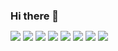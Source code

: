<style>
  * {margin: 0 auto;}
</style>

### Hi there 👋

<a href="#" target="_blank"><img src="https://img.shields.io/badge/HTML5-E34F26?style=flat-square&logo=HTML5&logoColor=white"/></a>
<a href="#" target="_blank"><img src="https://img.shields.io/badge/CSS3-1572B6?style=flat-square&logo=CSS3&logoColor=white"/></a>
<a href="#" target="_blank"><img src="https://img.shields.io/badge/JavaScript(ES6)-F7DF1E?style=flat-square&logo=JavaScript&logoColor=white"/></a>
<a href="#" target="_blank"><img src="https://img.shields.io/badge/JQuery-0769AD?style=flat-square&logo=JQuery&logoColor=white"/></a>
<a href="#" target="_blank"><img src="https://img.shields.io/badge/React-61DAFB?style=flat-square&logo=React&logoColor=white"/></a>
<a href="#" target="_blank"><img src="https://img.shields.io/badge/Python-3776AB?style=flat-square&logo=Python&logoColor=white"/></a>
<a href="#" target="_blank"><img src="https://img.shields.io/badge/Jupyter-F37626?style=flat-square&logo=Jupyter&logoColor=white"/></a>
<a href="#" target="_blank"><img src="https://img.shields.io/badge/C-A8B9CC?style=flat-square&logo=C&logoColor=white"/></a>
<!--
**escdoesntwork/escdoesntwork** is a ✨ _special_ ✨ repository because its `README.md` (this file) appears on your GitHub profile.

Here are some ideas to get you started:

- 🔭 I’m currently working on ...
- 🌱 I’m currently learning ...
- 👯 I’m looking to collaborate on ...
- 🤔 I’m looking for help with ...
- 💬 Ask me about ...
- 📫 How to reach me: ...
- 😄 Pronouns: ...
- ⚡ Fun fact: ...
-->
